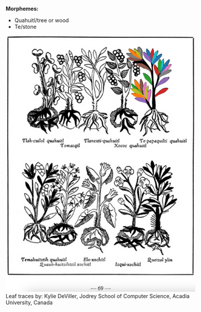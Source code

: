 
**Morphemes:**

- Quahuitl/tree or wood
- Te/stone

![K_ID158_p069_05_Te-papa-quilti-quahuitl.png](assets/K_ID158_p069_05_Te-papa-quilti-quahuitl.png)  
Leaf traces by: Kylie DeViller, Jodrey School of Computer Science, Acadia University, Canada  
